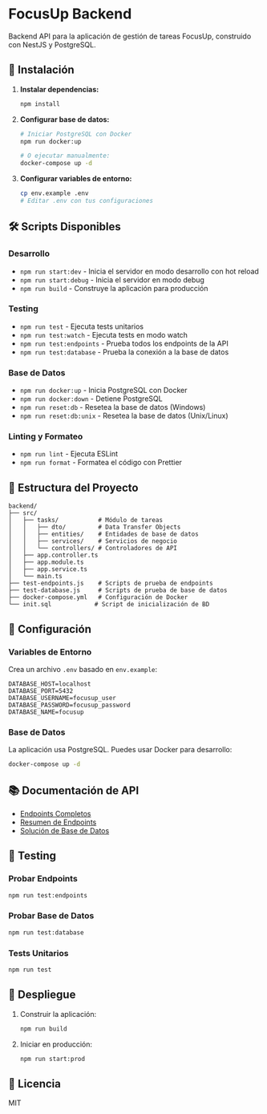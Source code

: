 # FocusUp Backend

Backend API para la aplicación de gestión de tareas FocusUp, construido con NestJS y PostgreSQL.

## 🚀 Instalación

1. **Instalar dependencias:**
   ```bash
   npm install
   ```

2. **Configurar base de datos:**
   ```bash
   # Iniciar PostgreSQL con Docker
   npm run docker:up
   
   # O ejecutar manualmente:
   docker-compose up -d
   ```

3. **Configurar variables de entorno:**
   ```bash
   cp env.example .env
   # Editar .env con tus configuraciones
   ```

## 🛠️ Scripts Disponibles

### Desarrollo
- `npm run start:dev` - Inicia el servidor en modo desarrollo con hot reload
- `npm run start:debug` - Inicia el servidor en modo debug
- `npm run build` - Construye la aplicación para producción

### Testing
- `npm run test` - Ejecuta tests unitarios
- `npm run test:watch` - Ejecuta tests en modo watch
- `npm run test:endpoints` - Prueba todos los endpoints de la API
- `npm run test:database` - Prueba la conexión a la base de datos

### Base de Datos
- `npm run docker:up` - Inicia PostgreSQL con Docker
- `npm run docker:down` - Detiene PostgreSQL
- `npm run reset:db` - Resetea la base de datos (Windows)
- `npm run reset:db:unix` - Resetea la base de datos (Unix/Linux)

### Linting y Formateo
- `npm run lint` - Ejecuta ESLint
- `npm run format` - Formatea el código con Prettier

## 📁 Estructura del Proyecto

```
backend/
├── src/
│   ├── tasks/           # Módulo de tareas
│   │   ├── dto/         # Data Transfer Objects
│   │   ├── entities/    # Entidades de base de datos
│   │   ├── services/    # Servicios de negocio
│   │   └── controllers/ # Controladores de API
│   ├── app.controller.ts
│   ├── app.module.ts
│   ├── app.service.ts
│   └── main.ts
├── test-endpoints.js    # Scripts de prueba de endpoints
├── test-database.js     # Scripts de prueba de base de datos
├── docker-compose.yml   # Configuración de Docker
└── init.sql            # Script de inicialización de BD
```

## 🔧 Configuración

### Variables de Entorno
Crea un archivo `.env` basado en `env.example`:

```env
DATABASE_HOST=localhost
DATABASE_PORT=5432
DATABASE_USERNAME=focusup_user
DATABASE_PASSWORD=focusup_password
DATABASE_NAME=focusup
```

### Base de Datos
La aplicación usa PostgreSQL. Puedes usar Docker para desarrollo:

```bash
docker-compose up -d
```

## 📚 Documentación de API

- [Endpoints Completos](ENDPOINTS.md)
- [Resumen de Endpoints](ENDPOINTS_SUMMARY.md)
- [Solución de Base de Datos](SOLUCION_DB.md)

## 🧪 Testing

### Probar Endpoints
```bash
npm run test:endpoints
```

### Probar Base de Datos
```bash
npm run test:database
```

### Tests Unitarios
```bash
npm run test
```

## 🚀 Despliegue

1. Construir la aplicación:
   ```bash
   npm run build
   ```

2. Iniciar en producción:
   ```bash
   npm run start:prod
   ```

## 📝 Licencia

MIT 
